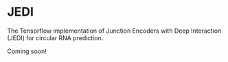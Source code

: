 # JEDI
The Tensorflow implementation of Junction Encoders with Deep Interaction (JEDI) for circular RNA prediction.

Coming soon!
